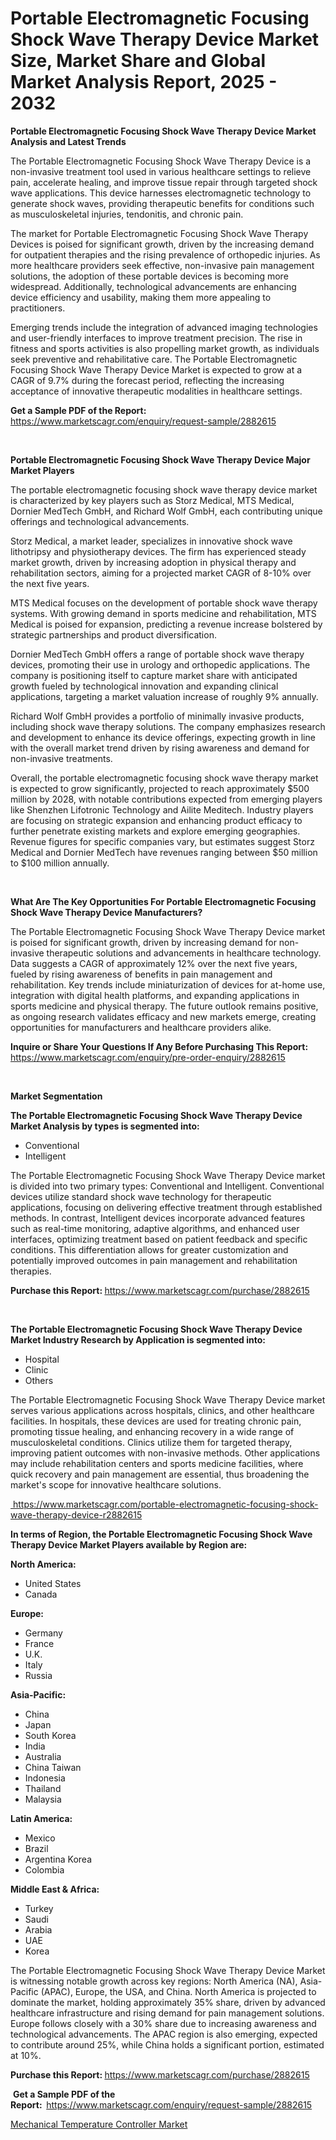 <p><h1>Portable Electromagnetic Focusing Shock Wave Therapy Device Market Size, Market Share and Global Market Analysis Report, 2025 - 2032</h1></p><p><strong>Portable Electromagnetic Focusing Shock Wave Therapy Device Market Analysis and Latest Trends</strong></p>
<p><p>The Portable Electromagnetic Focusing Shock Wave Therapy Device is a non-invasive treatment tool used in various healthcare settings to relieve pain, accelerate healing, and improve tissue repair through targeted shock wave applications. This device harnesses electromagnetic technology to generate shock waves, providing therapeutic benefits for conditions such as musculoskeletal injuries, tendonitis, and chronic pain.</p><p>The market for Portable Electromagnetic Focusing Shock Wave Therapy Devices is poised for significant growth, driven by the increasing demand for outpatient therapies and the rising prevalence of orthopedic injuries. As more healthcare providers seek effective, non-invasive pain management solutions, the adoption of these portable devices is becoming more widespread. Additionally, technological advancements are enhancing device efficiency and usability, making them more appealing to practitioners.</p><p>Emerging trends include the integration of advanced imaging technologies and user-friendly interfaces to improve treatment precision. The rise in fitness and sports activities is also propelling market growth, as individuals seek preventive and rehabilitative care. The Portable Electromagnetic Focusing Shock Wave Therapy Device Market is expected to grow at a CAGR of 9.7% during the forecast period, reflecting the increasing acceptance of innovative therapeutic modalities in healthcare settings.</p></p>
<p><strong>Get a Sample PDF of the Report:&nbsp;</strong> <a href="https://www.marketscagr.com/enquiry/request-sample/2882615?utm_campaign=2460&utm_medium=2&utm_source=Github&utm_content=ia&utm_term=13032025&utm_id=portable-electromagnetic-focusing-shock-wave-therapy-device">https://www.marketscagr.com/enquiry/request-sample/2882615</a></p>
<p>&nbsp;</p>
<p><strong>Portable Electromagnetic Focusing Shock Wave Therapy Device Major Market Players</strong></p>
<p><p>The portable electromagnetic focusing shock wave therapy device market is characterized by key players such as Storz Medical, MTS Medical, Dornier MedTech GmbH, and Richard Wolf GmbH, each contributing unique offerings and technological advancements. </p><p>Storz Medical, a market leader, specializes in innovative shock wave lithotripsy and physiotherapy devices. The firm has experienced steady market growth, driven by increasing adoption in physical therapy and rehabilitation sectors, aiming for a projected market CAGR of 8-10% over the next five years.</p><p>MTS Medical focuses on the development of portable shock wave therapy systems. With growing demand in sports medicine and rehabilitation, MTS Medical is poised for expansion, predicting a revenue increase bolstered by strategic partnerships and product diversification.</p><p>Dornier MedTech GmbH offers a range of portable shock wave therapy devices, promoting their use in urology and orthopedic applications. The company is positioning itself to capture market share with anticipated growth fueled by technological innovation and expanding clinical applications, targeting a market valuation increase of roughly 9% annually.</p><p>Richard Wolf GmbH provides a portfolio of minimally invasive products, including shock wave therapy solutions. The company emphasizes research and development to enhance its device offerings, expecting growth in line with the overall market trend driven by rising awareness and demand for non-invasive treatments.</p><p>Overall, the portable electromagnetic focusing shock wave therapy market is expected to grow significantly, projected to reach approximately $500 million by 2028, with notable contributions expected from emerging players like Shenzhen Lifotronic Technology and Ailite Meditech. Industry players are focusing on strategic expansion and enhancing product efficacy to further penetrate existing markets and explore emerging geographies. Revenue figures for specific companies vary, but estimates suggest Storz Medical and Dornier MedTech have revenues ranging between $50 million to $100 million annually.</p></p>
<p>&nbsp;</p>
<p><strong>What Are The Key Opportunities For Portable Electromagnetic Focusing Shock Wave Therapy Device Manufacturers?</strong></p>
<p><p>The Portable Electromagnetic Focusing Shock Wave Therapy Device market is poised for significant growth, driven by increasing demand for non-invasive therapeutic solutions and advancements in healthcare technology. Data suggests a CAGR of approximately 12% over the next five years, fueled by rising awareness of benefits in pain management and rehabilitation. Key trends include miniaturization of devices for at-home use, integration with digital health platforms, and expanding applications in sports medicine and physical therapy. The future outlook remains positive, as ongoing research validates efficacy and new markets emerge, creating opportunities for manufacturers and healthcare providers alike.</p></p>
<p><strong>Inquire or Share Your Questions If Any Before Purchasing This Report:</strong> <a href="https://www.marketscagr.com/enquiry/pre-order-enquiry/2882615?utm_campaign=2460&utm_medium=2&utm_source=Github&utm_content=ia&utm_term=13032025&utm_id=portable-electromagnetic-focusing-shock-wave-therapy-device">https://www.marketscagr.com/enquiry/pre-order-enquiry/2882615</a></p>
<p>&nbsp;</p>
<p><strong>Market Segmentation</strong></p>
<p><strong>The Portable Electromagnetic Focusing Shock Wave Therapy Device Market Analysis by types is segmented into:</strong></p>
<p><ul><li> Conventional</li><li>Intelligent </li></ul></p>
<p><p>The Portable Electromagnetic Focusing Shock Wave Therapy Device market is divided into two primary types: Conventional and Intelligent. Conventional devices utilize standard shock wave technology for therapeutic applications, focusing on delivering effective treatment through established methods. In contrast, Intelligent devices incorporate advanced features such as real-time monitoring, adaptive algorithms, and enhanced user interfaces, optimizing treatment based on patient feedback and specific conditions. This differentiation allows for greater customization and potentially improved outcomes in pain management and rehabilitation therapies.</p></p>
<p><strong>Purchase this Report:&nbsp;</strong><a href="https://www.marketscagr.com/purchase/2882615?utm_campaign=2460&utm_medium=2&utm_source=Github&utm_content=ia&utm_term=13032025&utm_id=portable-electromagnetic-focusing-shock-wave-therapy-device">https://www.marketscagr.com/purchase/2882615</a></p>
<p>&nbsp;</p>
<p><strong>The Portable Electromagnetic Focusing Shock Wave Therapy Device Market Industry Research by Application is segmented into:</strong></p>
<p><ul><li> Hospital</li><li>Clinic</li><li>Others </li></ul></p>
<p><p>The Portable Electromagnetic Focusing Shock Wave Therapy Device market serves various applications across hospitals, clinics, and other healthcare facilities. In hospitals, these devices are used for treating chronic pain, promoting tissue healing, and enhancing recovery in a wide range of musculoskeletal conditions. Clinics utilize them for targeted therapy, improving patient outcomes with non-invasive methods. Other applications may include rehabilitation centers and sports medicine facilities, where quick recovery and pain management are essential, thus broadening the market's scope for innovative healthcare solutions.</p></p>
<p><a href="https://www.marketscagr.com/portable-electromagnetic-focusing-shock-wave-therapy-device-r2882615?utm_campaign=2460&utm_medium=2&utm_source=Github&utm_content=ia&utm_term=13032025&utm_id=portable-electromagnetic-focusing-shock-wave-therapy-device">&nbsp;https://www.marketscagr.com/portable-electromagnetic-focusing-shock-wave-therapy-device-r2882615</a></p>
<p><strong>In terms of Region, the Portable Electromagnetic Focusing Shock Wave Therapy Device Market Players available by Region are:</strong></p>
<p>
    <p> <strong> North America: </strong>
        <ul>
            <li>United States</li>
            <li>Canada</li>
        </ul>
        </p> 
    <p> <strong> Europe: </strong>
        <ul>
            <li>Germany</li>
            <li>France</li>
            <li>U.K.</li>
            <li>Italy</li>
            <li>Russia</li>
        </ul>
        </p> 
    <p> <strong> Asia-Pacific: </strong>
        <ul>
            <li>China</li>
            <li>Japan</li>
            <li>South Korea</li>
            <li>India</li>
            <li>Australia</li>
            <li>China Taiwan</li>
            <li>Indonesia</li>
            <li>Thailand</li>
            <li>Malaysia</li>
        </ul>
        </p> 
    <p> <strong> Latin America: </strong>
        <ul>
            <li>Mexico</li>
            <li>Brazil</li>
            <li>Argentina Korea</li>
            <li>Colombia</li>
        </ul>
        </p> 
    <p> <strong> Middle East & Africa: </strong>
        <ul>
            <li>Turkey</li>
            <li>Saudi</li>
            <li>Arabia</li>
            <li>UAE</li>
            <li>Korea</li>
        </ul>
    </p>
    </p>
<p><p>The Portable Electromagnetic Focusing Shock Wave Therapy Device Market is witnessing notable growth across key regions: North America (NA), Asia-Pacific (APAC), Europe, the USA, and China. North America is projected to dominate the market, holding approximately 35% share, driven by advanced healthcare infrastructure and rising demand for pain management solutions. Europe follows closely with a 30% share due to increasing awareness and technological advancements. The APAC region is also emerging, expected to contribute around 25%, while China holds a significant portion, estimated at 10%.</p></p>
<p><strong>Purchase this Report: </strong><a href="https://www.marketscagr.com/purchase/2882615?utm_campaign=2460&utm_medium=2&utm_source=Github&utm_content=ia&utm_term=13032025&utm_id=portable-electromagnetic-focusing-shock-wave-therapy-device">https://www.marketscagr.com/purchase/2882615</a></p>
<p>&nbsp;<strong>Get a Sample PDF of the Report:&nbsp;&nbsp;</strong><a href="https://www.marketscagr.com/enquiry/request-sample/2882615?utm_campaign=2460&utm_medium=2&utm_source=Github&utm_content=ia&utm_term=13032025&utm_id=portable-electromagnetic-focusing-shock-wave-therapy-device">https://www.marketscagr.com/enquiry/request-sample/2882615</a></p>
<p><strong></strong></p>
<p><p><a href="https://github.com/ParvinKhatun77/Market-Research-Report-List-1/blob/main/mechanical-temperature-controller-market.md?utm_campaign=2460&utm_medium=2&utm_source=Github&utm_content=ia&utm_term=13032025&utm_id=portable-electromagnetic-focusing-shock-wave-therapy-device">Mechanical Temperature Controller Market</a></p></p>